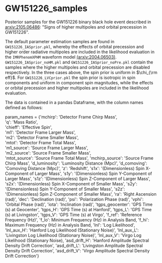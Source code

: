 # GW151226_samples
Posterior samples for the GW151226 binary black hole event described in [arxiv:2105.06486](https://arxiv.org/abs/2105.06486): "Signs of higher multipoles and orbital precession in GW151226".

The default parameter estimation samples are found in ```GW151226_IASprior.pkl```, whereby the effects of orbital precession and higher order radiative multipoles are included in the likelihood evaluation in the ```IMRPhenomXPHM``` waveform model [(arxiv:2004.06503)](https://arxiv.org/abs/2004.06503). ```GW151226_IASprior_noHM.pkl``` and ```GW151226_IASprior_noPre.pkl``` contain the samples where the higher multipoles and orbital precession are disabled respectively. In the three cases above, the spin prior is uniform in $`\chi_{\rm eff}`$. For ```GW151226_LVCprior.pkl``` the spin prior is isotropic in spin components and uniform in component spin magnitudes, while the effects or orbital precession and higher multipoles are included in the likelihood evaluation.

The data is contained in a pandas Dataframe, with the column names defined as follows:

param_names = {'mchirp': 'Detector Frame Chirp Mass',  
               'q': 'Mass Ratio',  
               'chieff': 'Effective Spin',  
               'm1': 'Detector Frame Larger Mass',  
               'm2': 'Detector Frame Smaller Mass',  
               'mtot': 'Detector Frame Total Mass',  
               'm1_source': 'Source Frame Larger Mass',  
               'm2_source': 'Source Frame Smaller Mass',  
               'mtot_source': 'Source Frame Total Mass',
               'mchirp_source': 'Source Frame Chirp Mass',
               'd_luminosity': 'Luminosity Distance (Mpc)',
               'd_comoving': 'Comoving Distance (Mpc)',
               'z': 'Redshift',
               's1x': '(Dimensionless) Spin X-Component of Larger Mass',
               's1y': '(Dimensionless) Spin Y-Component of Larger Mass',
               's1z': '(Dimensionless) Spin Z-Component of Larger Mass',
               's2x': '(Dimensionless) Spin X-Component of Smaller Mass',
               's2y': '(Dimensionless) Spin Y-Component of Smaller Mass',
               's2z': '(Dimensionless) Spin Z-Component of Smaller Mass',
               'ra': 'Right Ascension (rad)',
               'dec': 'Declination (rad)',
               'psi': 'Polarization Phase (rad)',
               'vphi': 'Orbital Phase (rad)',
               'iota': 'Inclination (rad)',
               'tgps_geocenter': 'GPS Time (s) at Geocenter',
               'tgps_H': 'GPS Time (s) at Hanford',
               'tgps_L': 'GPS Time (s) at Livingston',
               'tgps_V': 'GPS Time (s) at Virgo',
               'f_ref': 'Reference Frequency (Hz)',
               'f_lo': Minimum Frequency (Hz) in Analysis Band,
               'f_hi': Maximum Frequency (Hz) in Analysis Band,
               'lnl': 'Log Likelihood',
               'lnl_aux_H': 'Hanford Log Likelihood (Stationary Noise)',
               'lnl_aux_L': 'Livingston Log Likelihood (Stationary Noise)',
               'lnl_aux_V': 'Virgo Log Likelihood (Stationary Noise),
               'asd_drift_H': 'Hanford Amplitude Spectral Density Drift Correction',
               'asd_drift_L': 'Livingston Amplitude Spectral Density Drift Correction',
               'asd_drift_V': 'Virgo Amplitude Spectral Density Drift Correction'}
